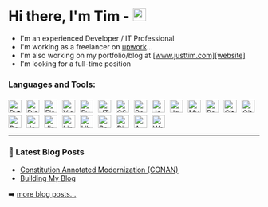 # Hi there, I'm Tim - [<img width="26px" src="https://cdn.jsdelivr.net/gh/devicons/devicon/icons/linkedin/linkedin-original.svg" />][linkedin]
- I'm an experienced Developer / IT Professional
- I'm working as a freelancer on [upwork][upwork]...
- I'm also working on my portfolio/blog at [www.justtim.com][website]
- I'm looking for a full-time position


### Languages and Tools:

<img alt="Python" src="https://cdn.jsdelivr.net/gh/devicons/devicon/icons/python/python-original.svg" align="left" width="26px" style="margin-right:10px; margin-top:5px;" />

<img alt="Django" src="https://cdn.jsdelivr.net/gh/devicons/devicon/icons/django/django-plain.svg" align="left" width="26px" style="margin-right:10px; margin-top:5px;" />
          
<img alt="Flask" src="https://cdn.jsdelivr.net/gh/devicons/devicon/icons/flask/flask-original.svg" align="left" width="26px" style="margin-right:10px; margin-top:5px;" />
          
<img alt="Visual Studio Code" src="https://cdn.jsdelivr.net/gh/devicons/devicon/icons/vscode/vscode-original.svg" align="left" width="26px" style="margin-right:10px; margin-top:5px;" />

<img alt="PyCharm" width="26px" src="https://cdn.jsdelivr.net/gh/devicons/devicon/icons/pycharm/pycharm-original.svg" align="left" width="26px" style="margin-right:10px; margin-top:5px;" />

<img alt="HTML5" src="https://cdn.jsdelivr.net/gh/devicons/devicon/icons/html5/html5-original.svg" align="left" width="26px" style="margin-right:10px; margin-top:5px;" />

<img alt="CSS3" src="https://cdn.jsdelivr.net/gh/devicons/devicon/icons/css3/css3-original.svg" align="left" width="26px" style="margin-right:10px; margin-top:5px;" />

<img alt="Bootstrap" src="https://cdn.jsdelivr.net/gh/devicons/devicon/icons/bootstrap/bootstrap-original.svg" align="left" width="26px" style="margin-right:10px; margin-top:5px;" />
          
<img alt="JavaScript" src="https://cdn.jsdelivr.net/gh/devicons/devicon/icons/javascript/javascript-original.svg" align="left" width="26px" style="margin-right:10px; margin-top:5px;" />

<img alt="Jquery" src="https://cdn.jsdelivr.net/gh/devicons/devicon/icons/jquery/jquery-original.svg" align="left" width="26px" style="margin-right:10px; margin-top:5px;" />
          
<img alt="MySQL" src="https://cdn.jsdelivr.net/gh/devicons/devicon/icons/mysql/mysql-original.svg" align="left" width="26px" style="margin-right:10px; margin-top:5px;" />

<img alt="Postgresql" src="https://cdn.jsdelivr.net/gh/devicons/devicon/icons/postgresql/postgresql-original.svg" align="left" width="26px" style="margin-right:10px; margin-top:5px;" />
          
<img alt="Git" src="https://cdn.jsdelivr.net/gh/devicons/devicon/icons/git/git-original.svg" align="left" width="26px" style="margin-right:10px; margin-top:5px;" />

<img alt="Github" src="https://cdn.jsdelivr.net/gh/devicons/devicon/icons/github/github-original-wordmark.svg" align="left" width="26px" style="margin-right:10px; margin-top:5px;" />

<img alt="Docker" src="https://cdn.jsdelivr.net/gh/devicons/devicon/icons/docker/docker-original.svg" align="left" width="26px" style="margin-right:10px; margin-top:5px;" />
          
<img alt="Jenkins" src="https://cdn.jsdelivr.net/gh/devicons/devicon/icons/jenkins/jenkins-original.svg" align="left" width="26px" style="margin-right:10px; margin-top:5px;" />

<img alt="Jira" src="https://cdn.jsdelivr.net/gh/devicons/devicon/icons/jira/jira-original.svg" align="left" width="26px" style="margin-right:10px; margin-top:5px;" />

<img alt="Linux" src="https://cdn.jsdelivr.net/gh/devicons/devicon/icons/linux/linux-original.svg" align="left" width="26px" style="margin-right:10px; margin-top:5px;" />
          
<img alt="Ubuntu" src="https://cdn.jsdelivr.net/gh/devicons/devicon/icons/ubuntu/ubuntu-plain.svg" align="left" width="26px" style="margin-right:10px; margin-top:5px;" />

<img alt="Bash" src="https://cdn.jsdelivr.net/gh/devicons/devicon/icons/bash/bash-original.svg" align="left" width="26px" style="margin-right:10px; margin-top:5px;" />

<img alt="DigitialOcean" src="https://cdn.jsdelivr.net/gh/devicons/devicon/icons/digitalocean/digitalocean-original.svg" align="left" width="26px" style="margin-right:10px; margin-top:5px;" />

<img alt="AWS" src="https://cdn.jsdelivr.net/gh/devicons/devicon/icons/amazonwebservices/amazonwebservices-original.svg" align="left" width="26px" style="margin-right:10px; margin-top:5px;" />

<img alt="WordPress" src="https://cdn.jsdelivr.net/gh/devicons/devicon/icons/wordpress/wordpress-plain.svg" width="26px" style="margin-right:10px; margin-top:5px;" />

---

### 📕 Latest Blog Posts

<!-- BLOG-POST-LIST:START -->
- [Constitution Annotated Modernization (CONAN)](https://www.justtim.com/xp/constitution-annotated-modernization-conan)
- [Building My Blog](https://www.justtim.com/xp/building-this-website)
<!-- BLOG-POST-LIST:END -->

➡️ [more blog posts...](https://www.justtim.com/xp)


[website]: https://www.justtim.com
[linkedin]: https://www.linkedin.com/in/tim-andrews/
[upwork]: https://www.upwork.com/freelancers/~01cfaef11d461fdc56